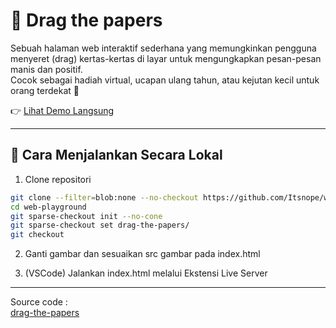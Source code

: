 # 📝 Drag the papers

Sebuah halaman web interaktif sederhana yang memungkinkan pengguna menyeret (drag) kertas-kertas di layar untuk mengungkapkan pesan-pesan manis dan positif.  
Cocok sebagai hadiah virtual, ucapan ulang tahun, atau kejutan kecil untuk orang terdekat 💖

👉 [Lihat Demo Langsung](https://drag-the-papers.vercel.app)

---

## 🚀 Cara Menjalankan Secara Lokal

1. Clone repositori

```bash
git clone --filter=blob:none --no-checkout https://github.com/Itsnope/web-playground.git
cd web-playground
git sparse-checkout init --no-cone
git sparse-checkout set drag-the-papers/
git checkout
```

2. Ganti gambar dan sesuaikan src gambar pada index.html

3. (VSCode) Jalankan index.html melalui Ekstensi Live Server

---

Source code :  
[drag-the-papers](https://github.com/heryyy/drag-the-papers)